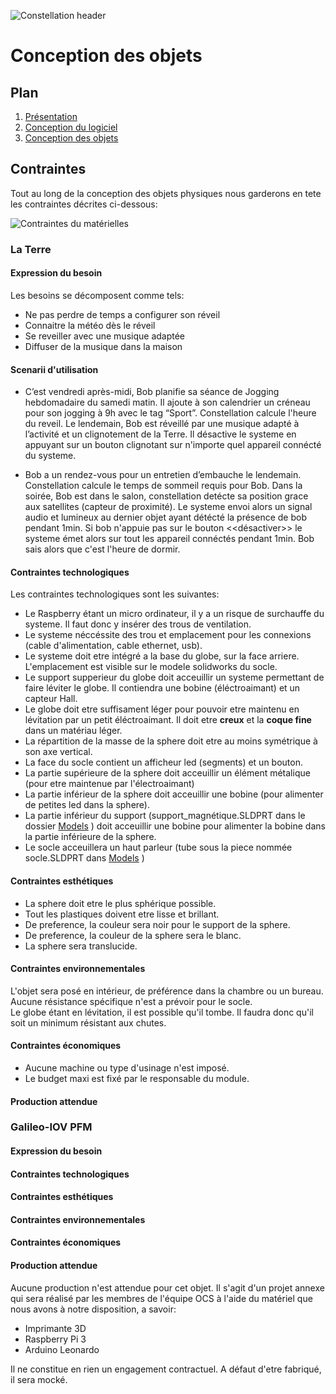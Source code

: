 ![Constellation header](https://github.com/Monierv/OCS/blob/master/Documentation/resources/img/constellation_header.jpg)
# Conception des objets

## Plan

1. [Présentation](https://github.com/Monierv/OCS/blob/master/README.md)
2. [Conception du logiciel](https://github.com/Monierv/OCS/blob/master/Documentation/SOFTWARE.md)
3. [Conception des objets](https://github.com/Monierv/OCS/blob/master/Documentation/MATERIAL.md)

## Contraintes

Tout au long de la conception des objets physiques nous garderons en tete les contraintes décrites ci-dessous:  

![Contraintes du matérielles](https://github.com/Monierv/OCS/blob/master/Documentation/resources/img/contraintes.jpg)


### La Terre
#### Expression du besoin
Les besoins se décomposent comme tels:
* Ne pas perdre de temps a configurer son réveil
* Connaitre la météo dès le réveil
* Se reveiller avec une musique adaptée
* Diffuser de la musique dans la maison

#### Scenarii d'utilisation

* C’est vendredi après-midi, Bob planifie sa séance de Jogging hebdomadaire du samedi matin. Il ajoute à son calendrier un créneau pour son jogging à 9h avec le tag “Sport”. Constellation calcule l'heure du reveil. Le lendemain, Bob est réveillé par une musique adapté à l’activité et un clignotement de la Terre. Il désactive le systeme en appuyant sur un bouton clignotant sur n'importe quel appareil connécté du systeme.

* Bob a un rendez-vous pour un entretien d’embauche le lendemain. Constellation calcule le temps de sommeil requis pour Bob. Dans la soirée, Bob est dans le salon, constellation detécte sa position grace aux satellites (capteur de proximité). Le systeme envoi alors un signal audio et lumineux au dernier objet ayant détécté la présence de bob pendant 1min. Si bob n'appuie pas sur le bouton <<désactiver>> le systeme émet alors sur tout les appareil connéctés pendant 1min. Bob sais alors que c'est l'heure de dormir.

#### Contraintes technologiques

Les contraintes technologiques sont les suivantes:
* Le Raspberry étant un micro ordinateur, il y a un risque de surchauffe du systeme. Il faut donc y insérer des trous de ventilation.
* Le systeme néccéssite des trou et emplacement pour les connexions (cable d'alimentation, cable ethernet, usb).
* Le systeme doit etre intégré a la base du globe, sur la face arriere. L'emplacement est visible sur le modele solidworks du socle.
* Le support supperieur du globe doit acceuillir un systeme permettant de faire léviter le globe. Il contiendra une bobine (éléctroaimant) et un capteur Hall.
* Le globe doit etre suffisament léger pour pouvoir etre maintenu en lévitation par un petit éléctroaimant. Il doit etre **creux** et la **coque fine** dans un matériau léger.
* La répartition de la masse de la sphere doit etre au moins symétrique à son axe vertical.
* La face du socle contient un afficheur led (segments) et un bouton.
* La partie supérieure de la sphere doit acceuillir un élément métalique (pour etre maintenue par l'électroaimant)
* La partie inférieur de la sphere doit acceuillir une bobine (pour alimenter de petites led dans la sphere).
* La partie inférieur du support (support_magnétique.SLDPRT dans le dossier [Models](https://github.com/Monierv/OCS/tree/master/Models) ) doit acceuillir une bobine pour alimenter la bobine dans la partie inférieure de la sphere.
* Le socle acceuillera un haut parleur (tube sous la piece nommée socle.SLDPRT dans [Models](https://github.com/Monierv/OCS/tree/master/Models) )

#### Contraintes esthétiques

* La sphere doit etre le plus sphérique possible.
* Tout les plastiques doivent etre lisse et brillant.
* De preference, la couleur sera noir pour le support de la sphere.
* De preference, la couleur de la sphere sera le blanc.
* La sphere sera translucide.

#### Contraintes environnementales

L'objet sera posé en intérieur, de préférence dans la chambre ou un bureau. Aucune résistance spécifique n'est a prévoir pour le socle.  
Le globe étant en lévitation, il est possible qu'il tombe. Il faudra donc qu'il soit un minimum résistant aux chutes.
 
#### Contraintes économiques

* Aucune machine ou type d'usinage n'est imposé.
* Le budget maxi est fixé par le responsable du module.

#### Production attendue

### Galileo-IOV PFM
#### Expression du besoin

#### Contraintes technologiques

#### Contraintes esthétiques

#### Contraintes environnementales

#### Contraintes économiques

#### Production attendue  
Aucune production n'est attendue pour cet objet. Il s'agit d'un projet annexe qui sera réalisé par les membres de l'équipe OCS à l'aide du matériel que nous avons à notre disposition, a savoir:
* Imprimante 3D
* Raspberry Pi 3
* Arduino Leonardo  

Il ne constitue en rien un engagement contractuel. A défaut d'etre fabriqué, il sera mocké.
